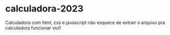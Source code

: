 # calculadora-2023
Calculadora com html, css e javascript
não esquece de extrair o arquivo pra calculadora funcionar viu!!
